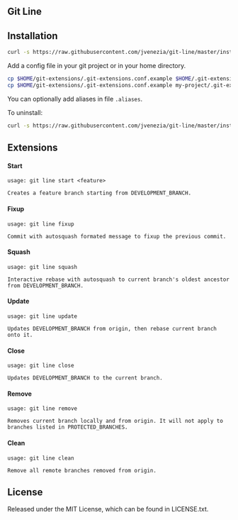 ## Git Line

## Installation

```bash
curl -s https://raw.githubusercontent.com/jvenezia/git-line/master/installer.sh | bash /dev/stdin install
```

Add a config file in your git project or in your home directory.

```bash
cp $HOME/git-extensions/.git-extensions.conf.example $HOME/.git-extensions.conf
cp $HOME/git-extensions/.git-extensions.conf.example my-project/.git-extensions.conf
```

You can optionally add aliases in file `.aliases`.

To uninstall:

```bash
curl -s https://raw.githubusercontent.com/jvenezia/git-line/master/installer.sh | bash /dev/stdin uninstall
```

## Extensions

#### Start

```
usage: git line start <feature>

Creates a feature branch starting from DEVELOPMENT_BRANCH.
```

#### Fixup

```
usage: git line fixup 

Commit with autosquash formated message to fixup the previous commit.
```

#### Squash

```
usage: git line squash 

Interactive rebase with autosquash to current branch's oldest ancestor from DEVELOPMENT_BRANCH.
```

#### Update

```
usage: git line update 

Updates DEVELOPMENT_BRANCH from origin, then rebase current branch onto it.
```

#### Close

```
usage: git line close

Updates DEVELOPMENT_BRANCH to the current branch.
```

#### Remove

```
usage: git line remove

Removes current branch locally and from origin. It will not apply to branches listed in PROTECTED_BRANCHES.
```

#### Clean

```
usage: git line clean

Remove all remote branches removed from origin.
```

## License

Released under the MIT License, which can be found in LICENSE.txt.